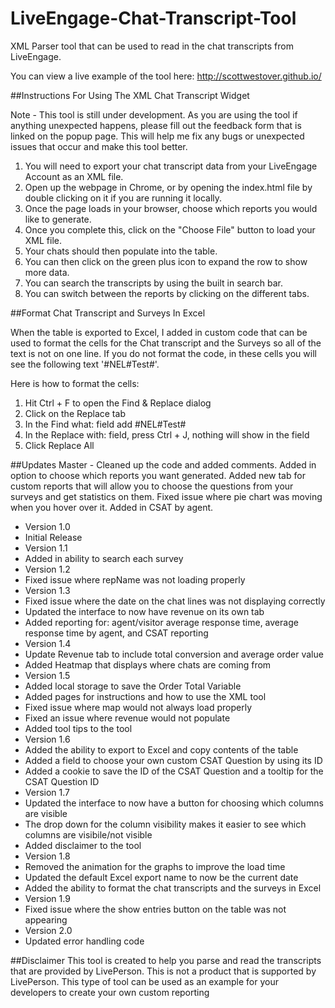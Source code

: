 # LiveEngage-Chat-Transcript-Tool
XML Parser tool that can be used to read in the chat transcripts from LiveEngage. 

You can view a live example of the tool here: http://scottwestover.github.io/

##Instructions For Using The XML Chat Transcript Widget

Note - This tool is still under development. As you are using the tool if anything unexpected happens, please fill out the feedback form that is linked on the popup page. This will help me fix any bugs or unexpected issues that occur and make this tool better.

1. You will need to export your chat transcript data from your LiveEngage Account as an XML file.
2. Open up the webpage in Chrome, or by opening the index.html file by double clicking on it if you are running it locally.
3. Once the page loads in your browser, choose which reports you would like to generate.
4. Once you complete this, click on the "Choose File" button to load your XML file. 
5. Your chats should then populate into the table.
6. You can then click on the green plus icon to expand the row to show more data.
7. You can search the transcripts by using the built in search bar. 
8. You can switch between the reports by clicking on the different tabs. 

##Format Chat Transcript and Surveys In Excel

When the table is exported to Excel, I added in custom code that can be used to format the cells for the Chat transcript and the Surveys so all of the text is not on one line. If you do not format the code, in these cells you will see the following text '#NEL#Test#'.

Here is how to format the cells:

1. Hit Ctrl + F to open the Find & Replace dialog
2. Click on the Replace tab
3. In the Find what: field add #NEL#Test#
4. In the Replace with: field, press Ctrl + J, nothing will show in the field
5. Click Replace All

##Updates
Master - Cleaned up the code and added comments. Added in option to choose which reports you want generated. Added new tab for custom reports that will allow you to choose the questions from your surveys and get statistics on them. Fixed issue where pie chart was moving when you hover over it. Added in CSAT by agent.

* Version 1.0 
 * Initial Release
* Version 1.1 
 * Added in ability to search each survey
* Version 1.2 
 * Fixed issue where repName was not loading properly
* Version 1.3 
 * Fixed issue where the date on the chat lines was not displaying correctly
 * Updated the interface to now have revenue on its own tab
 * Added reporting for: agent/visitor average response time, average response time by agent, and CSAT reporting
* Version 1.4 
 * Update Revenue tab to include total conversion and average order value
 * Added Heatmap that displays where chats are coming from
* Version 1.5 
 * Added local storage to save the Order Total Variable
 * Added pages for instructions and how to use the XML tool
 * Fixed issue where map would not always load properly
 * Fixed an issue where revenue would not populate
 * Added tool tips to the tool
* Version 1.6 
 * Added the ability to export to Excel and copy contents of the table
 * Added a field to choose your own custom CSAT Question by using its ID
 * Added a cookie to save the ID of the CSAT Question and a tooltip for the CSAT Question ID
* Version 1.7
 * Updated the interface to now have a button for choosing which columns are visible
 * The drop down for the column visibility makes it easier to see which columns are visibile/not visible
 * Added disclaimer to the tool
* Version 1.8
 * Removed the animation for the graphs to improve the load time
 * Updated the default Excel export name to now be the current date
 * Added the ability to format the chat transcripts and the surveys in Excel
* Version 1.9
 * Fixed issue where the show entries button on the table was not appearing
* Version 2.0
 * Updated error handling code

##Disclaimer
This tool is created to help you parse and read the transcripts that are provided by LivePerson. This is not a product that is supported by LivePerson.  This type of tool can be used as an example for your developers to create your own custom reporting